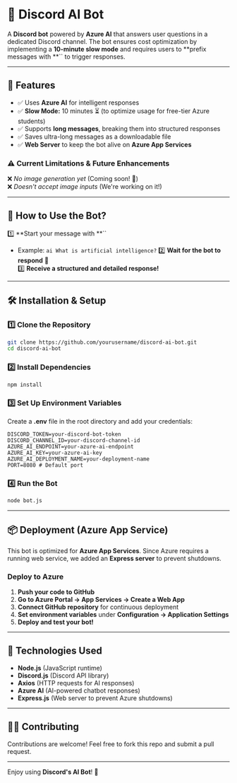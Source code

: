 # **🤖 Discord AI Bot**

A **Discord bot** powered by **Azure AI** that answers user questions in a dedicated Discord channel. The bot ensures cost optimization by implementing a **10-minute slow mode** and requires users to **prefix messages with **`` to trigger responses.

---

## **🚀 Features**

- ✅ Uses **Azure AI** for intelligent responses
- ✅ **Slow Mode:** 10 minutes ⏳ (to optimize usage for free-tier Azure students)
- ✅ Supports **long messages**, breaking them into structured responses
- ✅ Saves ultra-long messages as a downloadable file
- ✅ **Web Server** to keep the bot alive on **Azure App Services**

### **⚠️ Current Limitations & Future Enhancements**

❌ *No image generation yet* (Coming soon! 🎨)\
❌ *Doesn't accept image inputs* (We're working on it!)

---

## **📌 How to Use the Bot?**

1️⃣ **Start your message with **``

- Example: `ai What is artificial intelligence?` 2️⃣ **Wait for the bot to respond** 🤖\
  3️⃣ **Receive a structured and detailed response!**

---

## **🛠 Installation & Setup**

### **1️⃣ Clone the Repository**

```sh
git clone https://github.com/yourusername/discord-ai-bot.git
cd discord-ai-bot
```

### **2️⃣ Install Dependencies**

```sh
npm install
```

### **3️⃣ Set Up Environment Variables**

Create a **.env** file in the root directory and add your credentials:

```env
DISCORD_TOKEN=your-discord-bot-token
DISCORD_CHANNEL_ID=your-discord-channel-id
AZURE_AI_ENDPOINT=your-azure-ai-endpoint
AZURE_AI_KEY=your-azure-ai-key
AZURE_AI_DEPLOYMENT_NAME=your-deployment-name
PORT=8080 # Default port
```

### **4️⃣ Run the Bot**

```sh
node bot.js
```

---

## **📦 Deployment (Azure App Service)**

This bot is optimized for **Azure App Services**. Since Azure requires a running web service, we added an **Express server** to prevent shutdowns.

### **Deploy to Azure**

1. **Push your code to GitHub**
2. **Go to Azure Portal → App Services → Create a Web App**
3. **Connect GitHub repository** for continuous deployment
4. **Set environment variables** under **Configuration → Application Settings**
5. **Deploy and test your bot!**

---

## **🔧 Technologies Used**

- **Node.js** (JavaScript runtime)
- **Discord.js** (Discord API library)
- **Axios** (HTTP requests for AI responses)
- **Azure AI** (AI-powered chatbot responses)
- **Express.js** (Web server to prevent Azure shutdowns)

---

## **👨‍💻 Contributing**

Contributions are welcome! Feel free to fork this repo and submit a pull request.

---

Enjoy using **Discord's AI Bot**! 🚀

